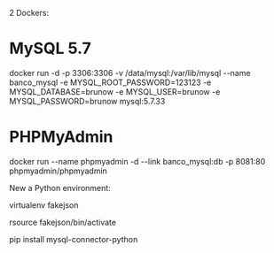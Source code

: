 2 Dockers:

# MySQL 5.7 #
docker run -d -p 3306:3306 -v /data/mysql:/var/lib/mysql --name banco_mysql -e MYSQL_ROOT_PASSWORD=123123 -e MYSQL_DATABASE=brunow -e MYSQL_USER=brunow -e MYSQL_PASSWORD=brunow mysql:5.7.33

# PHPMyAdmin #
docker run --name phpmyadmin -d --link banco_mysql:db -p 8081:80 phpmyadmin/phpmyadmin

New a Python environment:

virtualenv fakejson

rsource fakejson/bin/activate

pip install mysql-connector-python
